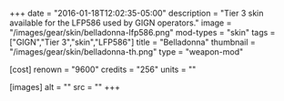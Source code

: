 +++
date = "2016-01-18T12:02:35-05:00"
description = "Tier 3 skin available for the LFP586 used by GIGN operators."
image = "/images/gear/skin/belladonna-lfp586.png"
mod-types = "skin"
tags = ["GIGN","Tier 3","skin","LFP586"]
title = "Belladonna"
thumbnail = "/images/gear/skin/belladonna-th.png"
type = "weapon-mod"

[cost]
  renown = "9600"
  credits = "256"
  units = ""

[images]
  alt = ""
  src = ""
+++

